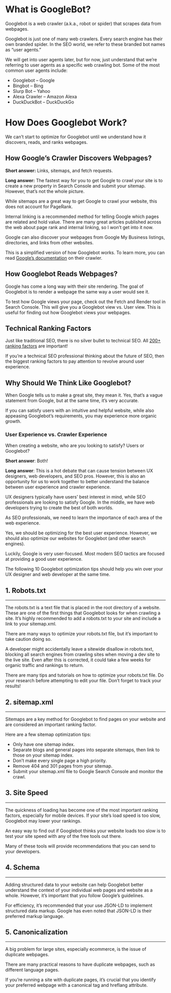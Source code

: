 # What is GoogleBot?

Googlebot is a web crawler (a.k.a., robot or spider) that scrapes data from webpages.

Googlebot is just one of many web crawlers. Every search engine has their own branded spider. In the SEO world, we refer to these branded bot names as “user agents.”

We will get into user agents later, but for now, just understand that we’re referring to user agents as a specific web crawling bot. Some of the most common user agents include:

- Googlebot – Google
- Bingbot – Bing
- Slurp Bot – Yahoo
- Alexa Crawler – Amazon Alexa
- DuckDuckBot – DuckDuckGo

# How Does Googlebot Work?

We can’t start to optimize for Googlebot until we understand how it discovers, reads, and ranks webpages.

## How Google’s Crawler Discovers Webpages?

**Short answer:** Links, sitemaps, and fetch requests.
<br>

**Long answer:** The fastest way for you to get Google to crawl your site is to create a new property in Search Console and submit your sitemap. However, that’s not the whole picture.

While sitemaps are a great way to get Google to crawl your website, this does not account for PageRank.

Internal linking is a recommended method for telling Google which pages are related and hold value. There are many great articles published across the web about page rank and internal linking, so I won’t get into it now.

Google can also discover your webpages from Google My Business listings, directories, and links from other websites.

This is a simplified version of how Googlebot works. To learn more, you can read [Google’s documentation](https://support.google.com/webmasters/answer/70897?hl=en) on their crawler.

## How Googlebot Reads Webpages?

Google has come a long way with their site rendering. The goal of Googlebot is to render a webpage the same way a user would see it.

To test how Google views your page, check out the Fetch and Render tool in Search Console. This will give you a Googlebot view vs. User view. This is useful for finding out how Googlebot views your webpages.

## Technical Ranking Factors

Just like traditional SEO, there is no silver bullet to technical SEO. All [200+ ranking factors](https://www.searchenginejournal.com/google-200-ranking-factors-facts/265085/) are important!

If you’re a technical SEO professional thinking about the future of SEO, then the biggest ranking factors to pay attention to revolve around user experience.

## Why Should We Think Like Googlebot?

When Google tells us to make a great site, they mean it. Yes, that’s a vague statement from Google, but at the same time, it’s very accurate.

If you can satisfy users with an intuitive and helpful website, while also appeasing Googlebot’s requirements, you may experience more organic growth.

### User Experience vs. Crawler Experience

When creating a website, who are you looking to satisfy? Users or Googlebot?

**Short answer**: Both!
<br>

**Long answer**: This is a hot debate that can cause tension between UX designers, web developers, and SEO pros. However, this is also an opportunity for us to work together to better understand the balance between user experience and crawler experience.

UX designers typically have users’ best interest in mind, while SEO professionals are looking to satisfy Google. In the middle, we have web developers trying to create the best of both worlds.

As SEO professionals, we need to learn the importance of each area of the web experience.

Yes, we should be optimizing for the best user experience. However, we should also optimize our websites for Googlebot (and other search engines).

Luckily, Google is very user-focused. Most modern SEO tactics are focused at providing a good user experience.

The following 10 Googlebot optimization tips should help you win over your UX designer and web developer at the same time.

## 1. Robots.txt

<hr>
The robots.txt is a text file that is placed in the root directory of a website. These are one of the first things that Googlebot looks for when crawling a site. It’s highly recommended to add a robots.txt to your site and include a link to your sitemap.xml.

There are many ways to optimize your robots.txt file, but it’s important to take caution doing so.

A developer might accidentally leave a sitewide disallow in robots.text, blocking all search engines from crawling sites when moving a dev site to the live site. Even after this is corrected, it could take a few weeks for organic traffic and rankings to return.

There are many tips and tutorials on how to optimize your robots.txt file. Do your research before attempting to edit your file. Don’t forget to track your results!

## 2. sitemap.xml

<hr>
Sitemaps are a key method for Googlebot to find pages on your website and are considered an important ranking factor.

Here are a few sitemap optimization tips:

- Only have one sitemap index.
- Separate blogs and general pages into separate sitemaps, then link to those on your sitemap index.
- Don’t make every single page a high priority.
- Remove 404 and 301 pages from your sitemap.
- Submit your sitemap.xml file to Google Search Console and monitor the crawl.

## 3. Site Speed

<hr>
The quickness of loading has become one of the most important ranking factors, especially for mobile devices. If your site’s load speed is too slow, Googlebot may lower your rankings.

An easy way to find out if Googlebot thinks your website loads too slow is to test your site speed with any of the free tools out there.

Many of these tools will provide recommendations that you can send to your developers.

## 4. Schema

<hr>
Adding structured data to your website can help Googlebot better understand the context of your individual web pages and website as a whole. However, it’s important that you follow Google’s guidelines.

For efficiency, it’s recommended that your use JSON-LD to implement structured data markup. Google has even noted that JSON-LD is their preferred markup language.

## 5. Canonicalization

<hr>
A big problem for large sites, especially ecommerce, is the issue of duplicate webpages.

There are many practical reasons to have duplicate webpages, such as different language pages.

If you’re running a site with duplicate pages, it’s crucial that you identify your preferred webpage with a canonical tag and hreflang attribute.
